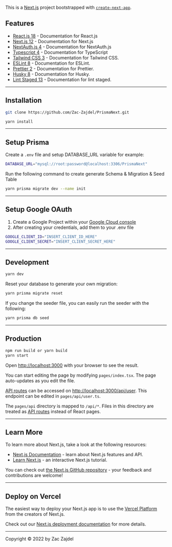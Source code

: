 This is a [Next.js](https://nextjs.org/) project bootstrapped with [`create-next-app`](https://github.com/vercel/next.js/tree/canary/packages/create-next-app).

## Features

- [React.js 18](https://reactjs.org) - Documentation for React.js
- [Next.js 12](https://nextjs.org) - Documentation for Next.js
- [NextAuth.js 4](https://next-auth.js.org/) - Documentation for NextAuth.js
- [Typescript 4](https://www.typescriptlang.org) - Documentation for TypeScript
- [Tailwind CSS 3](https://tailwindcss.com/docs/) - Documentation for Tailwind CSS.
- [ESLint 8](https://eslint.org/) - Documentation for ESLint.
- [Prettier 2](https://prettier.io/docs/en/index.html) - Documentation for Prettier.
- [Husky 8](https://typicode.github.io/husky/#/) - Documentation for Husky.
- [Lint Staged 13](https://github.com/okonet/lint-staged) - Documentation for lint staged.

---

## Installation

```bash
git clone https://github.com/Zac-Zajdel/PrismaNext.git
```

```bash
yarn install
```

---

## Setup Prisma

Create a `.env` file and setup DATABASE_URL variable for example:

```bash
DATABASE_URL="mysql://root:password@localhost:3306/PrismaNext"
```

Run the following command to create generate Schema & Migration & Seed Table

```bash
yarn prisma migrate dev --name init
```

---

## Setup Google OAuth

1. Create a Google Project within your [Google Cloud console](https://console.cloud.google.com/getting-started?pli=1)
2. After creating your credentials, add them to your .env file

```bash
GOOGLE_CLIENT_ID="INSERT_CLIENT_ID_HERE"
GOOGLE_CLIENT_SECRET="INSERT_CLIENT_SECRET_HERE"
```

---

## Development

```bash
yarn dev
```

Reset your database to generate your own migration:

```bash
yarn prisma migrate reset
```

If you change the seeder file, you can easily run the seeder with the following:

```bash
yarn prisma db seed
```

---

## Production

```bash
npm run build or yarn build
yarn start
```

Open [http://localhost:3000](http://localhost:3000) with your browser to see the result.

You can start editing the page by modifying `pages/index.tsx`. The page auto-updates as you edit the file.

[API routes](https://nextjs.org/docs/api-routes/introduction) can be accessed on [http://localhost:3000/api/user](http://localhost:3000/api/user). This endpoint can be edited in `pages/api/user.ts`.

The `pages/api` directory is mapped to `/api/*`. Files in this directory are treated as [API routes](https://nextjs.org/docs/api-routes/introduction) instead of React pages.

---

## Learn More

To learn more about Next.js, take a look at the following resources:

- [Next.js Documentation](https://nextjs.org/docs) - learn about Next.js features and API.
- [Learn Next.js](https://nextjs.org/learn) - an interactive Next.js tutorial.

You can check out [the Next.js GitHub repository](https://github.com/vercel/next.js/) - your feedback and contributions are welcome!

---

## Deploy on Vercel

The easiest way to deploy your Next.js app is to use the [Vercel Platform](https://vercel.com/new?utm_medium=default-template&filter=next.js&utm_source=create-next-app&utm_campaign=create-next-app-readme) from the creators of Next.js.

Check out our [Next.js deployment documentation](https://nextjs.org/docs/deployment) for more details.

---

Copyright © 2022 by Zac Zajdel
